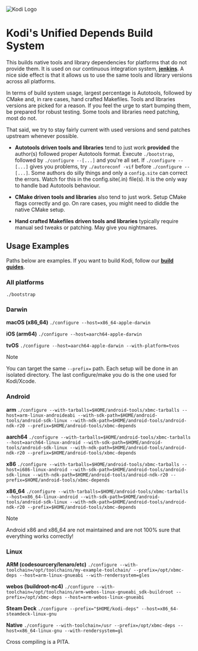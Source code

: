 ![Kodi Logo](../../docs/resources/banner_slim.png)

# Kodi's Unified Depends Build System
This builds native tools and library dependencies for platforms that do not provide them. It is used on our continuous integration system, **[jenkins](http://jenkins.kodi.tv/)**. A nice side effect is that it allows us to use the same tools and library versions across all platforms.

In terms of build system usage, largest percentage is Autotools, followed by CMake and, in rare cases, hand crafted Makefiles. Tools and libraries versions are picked for a reason. If you feel the urge to start bumping them, be prepared for robust testing. Some tools and libraries need patching, most do not.

That said, we try to stay fairly current with used versions and send patches upstream whenever possible.


* **Autotools driven tools and libraries** tend to just work **provided** the author(s) followed proper Autotools format. Execute `./bootstrap`, followed by `./configure --[...]` and you're all set. If `./configure --[...]` gives you problems, try `./autoreconf -vif` before `./configure --[...]`.
Some authors do silly things and only a `config.site` can correct the errors. Watch for this in the config.site(.in) file(s). It is the only way to handle bad Autotools behaviour.

* **CMake driven tools and libraries** also tend to just work. Setup CMake flags correctly and go. On rare cases, you might need to diddle the native CMake setup.

* **Hand crafted Makefiles driven tools and libraries** typically require manual sed tweaks or patching. May give you nightmares.

## Usage Examples
Paths below are examples. If you want to build Kodi, follow our **[build guides](../../docs/README.md)**.
### All platforms
`./bootstrap`
### Darwin
**macOS (x86_64)**
`./configure --host=x86_64-apple-darwin`

**iOS (arm64)**
`./configure --host=aarch64-apple-darwin`

**tvOS**
`./configure --host=aarch64-apple-darwin --with-platform=tvos`

> [!NOTE]  
> You can target the same `--prefix=` path. Each setup will be done in an isolated directory. The last configure/make you do is the one used for Kodi/Xcode.

### Android
**arm**
`./configure --with-tarballs=$HOME/android-tools/xbmc-tarballs --host=arm-linux-androideabi --with-sdk-path=$HOME/android-tools/android-sdk-linux --with-ndk-path=$HOME/android-tools/android-ndk-r20 --prefix=$HOME/android-tools/xbmc-depends`

**aarch64**
`./configure --with-tarballs=$HOME/android-tools/xbmc-tarballs --host=aarch64-linux-android --with-sdk-path=$HOME/android-tools/android-sdk-linux --with-ndk-path=$HOME/android-tools/android-ndk-r20 --prefix=$HOME/android-tools/xbmc-depends`

**x86**
`./configure --with-tarballs=$HOME/android-tools/xbmc-tarballs --host=i686-linux-android --with-sdk-path=$HOME/android-tools/android-sdk-linux --with-ndk-path=$HOME/android-tools/android-ndk-r20 --prefix=$HOME/android-tools/xbmc-depends`

**x86_64**
`./configure --with-tarballs=$HOME/android-tools/xbmc-tarballs --host=x86_64-linux-android --with-sdk-path=$HOME/android-tools/android-sdk-linux --with-ndk-path=$HOME/android-tools/android-ndk-r20 --prefix=$HOME/android-tools/xbmc-depends`

> [!NOTE]  
> Android x86 and x86_64 are not maintained and are not 100% sure that everything works correctly!

### Linux
**ARM (codesourcery/lenaro/etc)**
`./configure --with-toolchain=/opt/toolchains/my-example-toolchain/ --prefix=/opt/xbmc-deps --host=arm-linux-gnueabi --with-rendersystem=gles`

**webos (buildroot-nc4)**
`./configure --with-toolchain=/opt/toolchains/arm-webos-linux-gnueabi_sdk-buildroot --prefix=/opt/xbmc-deps --host=arm-webos-linux-gnueabi`

**Steam Deck**
`./configure --prefix="$HOME/kodi-deps" --host=x86_64-steamdeck-linux-gnu`

**Native**
`./configure --with-toolchain=/usr --prefix=/opt/xbmc-deps --host=x86_64-linux-gnu --with-rendersystem=gl`

Cross compiling is a PITA.
